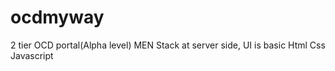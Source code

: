 # ocdmyway
2 tier OCD portal(Alpha level) MEN Stack at server side, UI is basic Html Css Javascript
